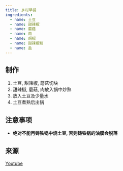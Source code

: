 ```yaml
---
title: 乡村早餐
ingredients:
  - name: 土豆
  - name: 甜辣椒
  - name: 蘑菇
  - name: 肉
  - name: 胡椒
  - name: 甜辣椒粉
  - name: 盐
---
```


## 制作

1. 土豆, 甜辣椒, 蘑菇切块
2. 甜辣椒, 蘑菇, 肉放入锅中炒熟
3. 放入土豆及少量水
4. 土豆煮熟后出锅

## 注意事项

- **绝对不能再铸铁锅中烧土豆, 否则铸铁锅的油膜会脱落**

## 来源

[Youtube](https://youtu.be/ydbMAFaA6Uw?t=270)

